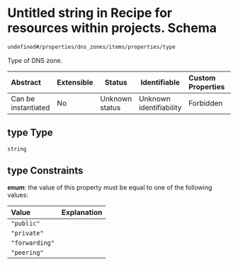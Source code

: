 # Untitled string in Recipe for resources within projects. Schema

```txt
undefined#/properties/dns_zones/items/properties/type
```

Type of DNS zone.


| Abstract            | Extensible | Status         | Identifiable            | Custom Properties | Additional Properties | Access Restrictions | Defined In                                                              |
| :------------------ | ---------- | -------------- | ----------------------- | :---------------- | --------------------- | ------------------- | ----------------------------------------------------------------------- |
| Can be instantiated | No         | Unknown status | Unknown identifiability | Forbidden         | Allowed               | none                | [resources.schema.json\*](resources.schema.json "open original schema") |

## type Type

`string`

## type Constraints

**enum**: the value of this property must be equal to one of the following values:

| Value          | Explanation |
| :------------- | ----------- |
| `"public"`     |             |
| `"private"`    |             |
| `"forwarding"` |             |
| `"peering"`    |             |
